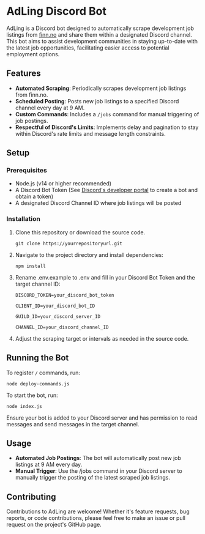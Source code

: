# AdLing Discord Bot

AdLing is a Discord bot designed to automatically scrape development job listings from [finn.no](https://finn.no) and share them within a designated Discord channel. This bot aims to assist development communities in staying up-to-date with the latest job opportunities, facilitating easier access to potential employment options.

## Features

- **Automated Scraping**: Periodically scrapes development job listings from finn.no.
- **Scheduled Posting**: Posts new job listings to a specified Discord channel every day at 9 AM.
- **Custom Commands**: Includes a `/jobs` command for manual triggering of job postings.
- **Respectful of Discord's Limits**: Implements delay and pagination to stay within Discord's rate limits and message length constraints.

## Setup

### Prerequisites

- Node.js (v14 or higher recommended)
- A Discord Bot Token (See [Discord's developer portal](https://discord.com/developers/applications) to create a bot and obtain a token)
- A designated Discord Channel ID where job listings will be posted

### Installation

1. Clone this repository or download the source code.

   `git clone https://yourrepositoryurl.git`

2. Navigate to the project directory and install dependencies:

   `npm install`

3. Rename .env.example to .env and fill in your Discord Bot Token and the target channel ID:

   `DISCORD_TOKEN=your_discord_bot_token`

   `CLIENT_ID=your_discord_bot_ID`

   `GUILD_ID=your_discord_server_ID`

   `CHANNEL_ID=your_discord_channel_ID`

4. Adjust the scraping target or intervals as needed in the source code.

## Running the Bot

To register `/` commands, run:

`node deploy-commands.js`

To start the bot, run:

`node index.js`

Ensure your bot is added to your Discord server and has permission to read messages and send messages in the target channel.

## Usage

- **Automated Job Postings**: The bot will automatically post new job listings at 9 AM every day.
- **Manual Trigger**: Use the /jobs command in your Discord server to manually trigger the posting of the latest scraped job listings.

## Contributing

Contributions to AdLing are welcome! Whether it's feature requests, bug reports, or code contributions, please feel free to make an issue or pull request on the project's GitHub page.

